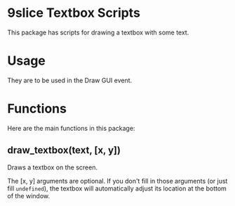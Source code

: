 # 9slice Textbox Scripts

This package has scripts for drawing a textbox with some text.

# Usage

They are to be used in the Draw GUI event.

# Functions

Here are the main functions in this package:

## draw_textbox(text, [x, y])

Draws a textbox on the screen.

The [x, y] arguments are optional. If you don't fill in those arguments (or just fill `undefined`), the textbox will automatically adjust its location at the bottom of the window.
